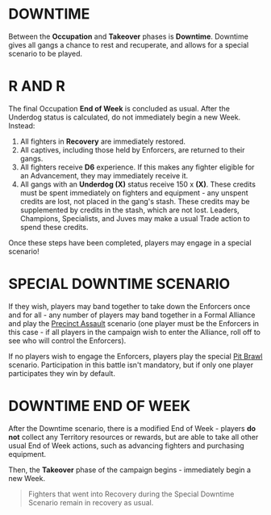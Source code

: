 # DOWNTIME

Between the **Occupation** and **Takeover** phases is **Downtime**. Downtime gives all gangs a chance to rest and recuperate, and allows for a special scenario to be played.

# R AND R

The final Occupation **End of Week** is concluded as usual. After the Underdog status is calculated, do not immediately begin a new Week. Instead:
1. All fighters in **Recovery** are immediately restored.
2. All captives, including those held by Enforcers, are returned to their gangs. 
3. All fighters receive **D6** experience. If this makes any fighter eligible for an Advancement, they may immediately receive it.
4. All gangs with an **Underdog (X)** status receive 150 x **(X)**. These credits must be spent immediately on fighters and equipment - any unspent credits are lost, not placed in the gang's stash. These credits may be supplemented by credits in the stash, which are not lost. Leaders, Champions, Specialists, and Juves may make a usual Trade action to spend these credits.

Once these steps have been completed, players may engage in a special scenario!

# SPECIAL DOWNTIME SCENARIO

If they wish, players may band together to take down the Enforcers once and for all - any number of players may band together in a Formal Alliance and play the [Precinct Assault](scenarios.md#scenPrecinctAssault) scenario (one player must be the Enforcers in this case - if all players in the campaign wish to enter the Alliance, roll off to see who will control the Enforcers).

If no players wish to engage the Enforcers, players play the special [Pit Brawl](scenarios.md#scenPitBrawl) scenario. Participation in this battle isn't mandatory, but if only one player participates they win by default.

# DOWNTIME END OF WEEK

After the Downtime scenario, there is a modified End of Week - players **do not** collect any Territory resources or rewards, but are able to take all other usual End of Week actions, such as advancing fighters and purchasing equipment.

Then, the **Takeover** phase of the campaign begins - immediately begin a new Week.

> Fighters that went into Recovery during the Special Downtime Scenario remain in recovery as usual.